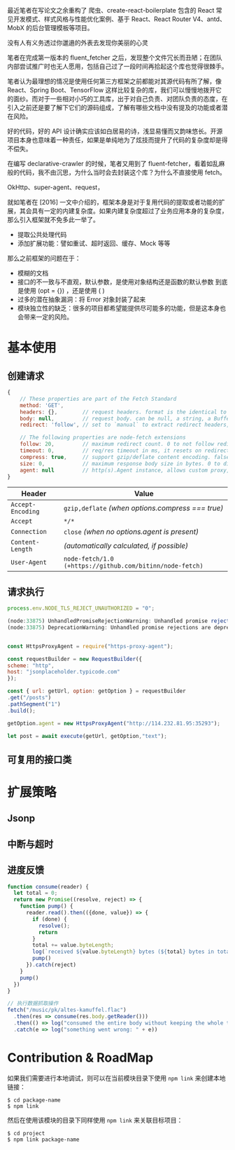 最近笔者在写论文之余重构了 爬虫、create-react-boilerplate 包含的 React 常见开发模式、样式风格与性能优化案例、基于 React、React Router V4、antd、MobX 的后台管理模板等项目。

没有人有义务透过你邋遢的外表去发现你美丽的心灵

笔者在完成第一版本的 fluent_fetcher 之后，发现整个文件冗长而丑陋；在团队内部尝试推广时也无人愿用，包括自己过了一段时间再拾起这个库也觉得很棘手。

笔者认为最理想的情况是使用任何第三方框架之前都能对其源代码有所了解，像 React、Spring Boot、TensorFlow 这样比较复杂的库，我们可以慢慢地拨开它的面纱。而对于一些相对小巧的工具库，出于对自己负责、对团队负责的态度，在引入之前还是要了解下它们的源码组成，了解有哪些文档中没有提及的功能或者潜在风险。

好的代码，好的 API 设计确实应该如白居易的诗，浅显易懂而又韵味悠长。开源项目本身也意味着一种责任，如果是单纯地为了炫技而提升了代码的复杂度却是得不偿失。

在编写 declarative-crawler 的时候，笔者又用到了 fluent-fetcher，看着如乱麻般的代码，我不由沉思，为什么当时会去封装这个库？为什么不直接使用 fetch。

OkHttp、super-agent、request，

就如笔者在 [2016] 一文中介绍的，框架本身是对于复用代码的提取或者功能的扩展，其会具有一定的内建复杂度。如果内建复杂度超过了业务应用本身的复杂度，那么引入框架就不免多此一举了。

- 提取公共处理代码
- 添加扩展功能：譬如重试、超时返回、缓存、Mock 等等

那么之前框架的问题在于：
- 模糊的文档
- 接口的不一致与不直观，默认参数，是使用对象结构还是函数的默认参数
到底是使用 (opt = {}) ，还是使用 ( )
- 过多的潜在抽象漏洞：将 Error 对象封装了起来
- 模块独立性的缺乏：很多的项目都希望能提供尽可能多的功能，但是这本身也会带来一定的风险。

# 基本使用

## 创建请求

```javascript
{
	// These properties are part of the Fetch Standard
	method: 'GET',
	headers: {},        // request headers. format is the identical to that accepted by the Headers constructor (see below)
	body: null,         // request body. can be null, a string, a Buffer, a Blob, or a Node.js Readable stream
	redirect: 'follow', // set to `manual` to extract redirect headers, `error` to reject redirect

	// The following properties are node-fetch extensions
	follow: 20,         // maximum redirect count. 0 to not follow redirect
	timeout: 0,         // req/res timeout in ms, it resets on redirect. 0 to disable (OS limit applies)
	compress: true,     // support gzip/deflate content encoding. false to disable
	size: 0,            // maximum response body size in bytes. 0 to disable
	agent: null         // http(s).Agent instance, allows custom proxy, certificate etc.
}
```

| Header            | Value                                    |
| ----------------- | ---------------------------------------- |
| `Accept-Encoding` | `gzip,deflate` *(when options.compress === true)* |
| `Accept`          | `*/*`                                    |
| `Connection`      | `close` *(when no options.agent is present)* |
| `Content-Length`  | *(automatically calculated, if possible)* |
| `User-Agent`      | `node-fetch/1.0 (+https://github.com/bitinn/node-fetch)` |



## 请求执行

```javascript
process.env.NODE_TLS_REJECT_UNAUTHORIZED = "0";
```

```javascript
(node:33875) UnhandledPromiseRejectionWarning: Unhandled promise rejection (rejection id: 1): FetchError: request to https://test.api.truelore.cn/users?token=144d3e0a-7abb-4b21-9dcb-57d477a710bd failed, reason: unable to verify the first certificate
(node:33875) DeprecationWarning: Unhandled promise rejections are deprecated. In the future, promise rejections that are not handled will terminate the Node.js process with a non-zero exit code.
```

```javascript

const HttpsProxyAgent = require("https-proxy-agent");

const requestBuilder = new RequestBuilder({
scheme: "http",
host: "jsonplaceholder.typicode.com"
});

const { url: getUrl, option: getOption } = requestBuilder
.get("/posts")
.pathSegment("1")
.build();

getOption.agent = new HttpsProxyAgent("http://114.232.81.95:35293");

let post = await execute(getUrl, getOption,"text");
```

## 可复用的接口类

# 扩展策略

## Jsonp

## 中断与超时

## 进度反馈

```javascript
function consume(reader) {
  let total = 0;
  return new Promise((resolve, reject) => {
    function pump() {
      reader.read().then(({done, value}) => {
        if (done) {
          resolve();
          return
        }
        total += value.byteLength;
        log(`received ${value.byteLength} bytes (${total} bytes in total)`);
        pump()
      }).catch(reject)
    }
    pump()
  })
}

// 执行数据抓取操作
fetch("/music/pk/altes-kamuffel.flac")
  .then(res => consume(res.body.getReader()))
  .then(() => log("consumed the entire body without keeping the whole thing in memory!"))
  .catch(e => log("something went wrong: " + e))

```

# Contribution & RoadMap

如果我们需要进行本地调试，则可以在当前模块目录下使用 `npm link` 来创建本地链接：

```
$ cd package-name
$ npm link
```

然后在使用该模块的目录下同样使用 `npm link` 来关联目标项目：

```
$ cd project
$ npm link package-name
```